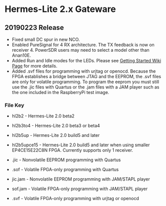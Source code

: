 Hermes-Lite 2.x Gateware
========================

## 20190223 Release

* Fixed small DC spur in new NCO.
* Enabled PureSignal for 4 RX architecture. The TX feedback is now on receiver 4. PowerSDR users may need to select a model other than Anan10E.
* Added Run and Idle modes for the LEDs. Please see [Getting Started Wiki Page](https://github.com/softerhardware/Hermes-Lite2/wiki/Hermes-Lite-2.0-Getting-Started#leds) for more details.
* Added .svf files for programming with urjtag or openocd. Because the FPGA establishes a bridge between JTAG and the EEPROM, the .svf files are only for volatile programming. To program the eeprom you must still use the .jic files with Quartus or the .jam files with a JAM player such as the one included in the RaspberryPi test image.


### File Key

* hl2b2 - Hermes-Lite 2.0 beta2
* hl2b3to4 - Hermes-Lite 2.0 beta3 or beta4
* hl2b5up - Hermes-Lite 2.0 build5 and later
* hl2b5upce15 - Hermes-Lite 2.0 build5 and later when using smaller EP4CE15E22C8N FPGA. Currently supports only 1 receiver.


* .jic - Nonvolatile EEPROM programming with Quartus
* .sof - Volatile FPGA-only programming with Quartus
* jic.jam - Nonvolatile EEPROM programming with JAM/STAPL player
* sof.jam - Volatile FPGA-only programming with JAM/STAPL player
* .svf - Volatile FPGA-only programming with urjtag or openocd 





